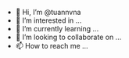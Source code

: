 - 👋 Hi, I’m @tuannvna
- 👀 I’m interested in ...
- 🌱 I’m currently learning ...
- 💞️ I’m looking to collaborate on ...
- 📫 How to reach me ...

<!---
tuannvna/tuannvna is a ✨ special ✨ repository because its `README.md` (this file) appears on your GitHub profile.
You can click the Preview link to take a look at your changes.
--->

